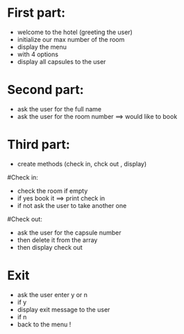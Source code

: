 # First part:

- welcome to the hotel (greeting the user)
- initialize our max number of the room
- display the menu
- with 4 options
- display all capsules to the user


# Second part:

- ask the user for the full name
- ask the user for the room number ==> would like to book

# Third part:
- create methods (check in, chck out , display)

#Check in:

- check the room if empty
- if yes book it ==> print check in
- if not ask the user to take another one

#Check out:

- ask the user for the capsule number
- then delete it from the array
- then display check out

# Exit
- ask the user enter y or n
- if y
- display exit message to the user
- if n
- back to the menu !